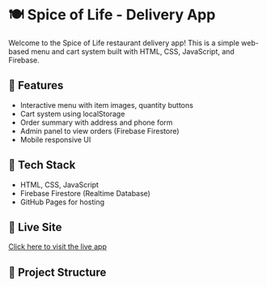 # 🍽️ Spice of Life - Delivery App

Welcome to the Spice of Life restaurant delivery app! This is a simple web-based menu and cart system built with HTML, CSS, JavaScript, and Firebase.

## 🚀 Features
- Interactive menu with item images, quantity buttons
- Cart system using localStorage
- Order summary with address and phone form
- Admin panel to view orders (Firebase Firestore)
- Mobile responsive UI

## 🧠 Tech Stack
- HTML, CSS, JavaScript
- Firebase Firestore (Realtime Database)
- GitHub Pages for hosting

## 🔗 Live Site
[Click here to visit the live app](https://killerkrishna69.github.io/delivery)

## 📂 Project Structure

